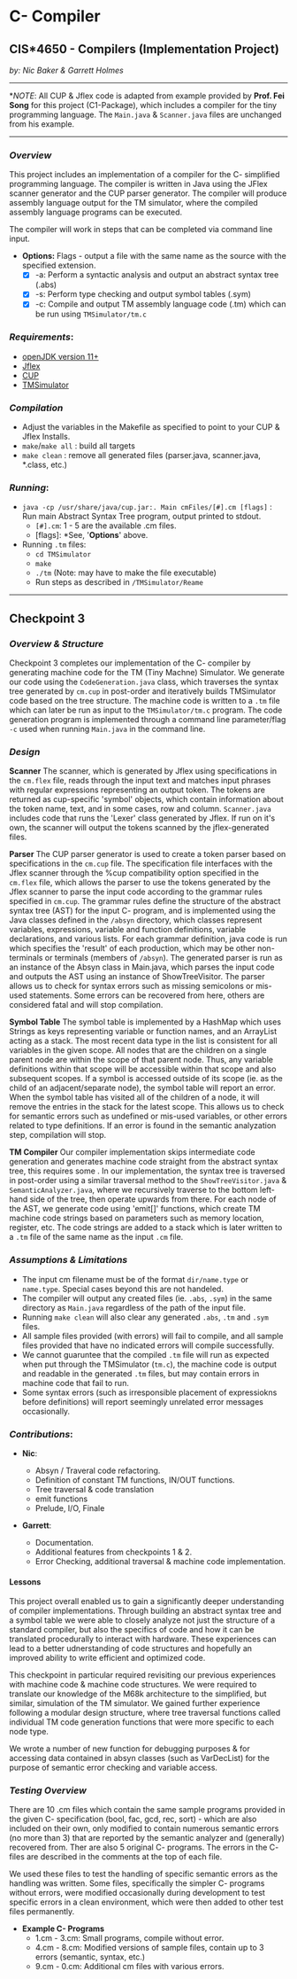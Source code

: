# **C- Compiler** 
## CIS*4650 - Compilers (Implementation Project)
*by: Nic Baker & Garrett Holmes*
***
**NOTE*: All CUP & Jflex code is adapted from example provided by **Prof. Fei Song** for this project (C1-Package), which includes a compiler for the tiny programming language. The `Main.java` & `Scanner.java` files are unchanged from his example.
***
### *Overview*
This project includes an implementation of a compiler for the C- simplified programming  language. The compiler is written in Java using the JFlex scanner generator and the CUP parser generator. The compiler will produce assembly language output for the TM simulator, where the compiled assembly language programs can be executed.

The compiler will work in steps that can be completed via command line input.

- **Options:** Flags - output a file with the same name as the source with the specified extension.
    - [x] -a: Perform a syntactic analysis and output an abstract syntax tree (.abs)
    - [x] -s: Perform type checking and output symbol tables (.sym)
    - [x] -c: Compile and output TM assembly language code (.tm) which can be run using `TMSimulator/tm.c`

### *Requirements*:
- [openJDK version 11+](https://openjdk.org/)
- [Jflex](https://jflex.de/)
- [CUP](http://www2.cs.tum.edu/projects/cup/)
- [TMSimulator](included)

### *Compilation*
- Adjust the variables in the Makefile as specified to point to your CUP & Jflex Installs.
- `make`/`make all` : build all targets
- `make clean` : remove all generated files (parser.java, scanner.java, *.class, etc.)

### *Running*:
- `java -cp /usr/share/java/cup.jar:. Main cmFiles/[#].cm [flags]` : Run main Abstract Syntax Tree program, output printed to stdout.
    - `[#].cm`: 1 - 5 are the available .cm files. 
    - [flags]: *See, '**Options**' above.
- Running `.tm` files:
    - `cd TMSimulator`
    - `make`
    - `./tm` (Note: may have to make the file executable)
    - Run steps as described in `/TMSimulator/Reame`

***

## **Checkpoint 3**

### *Overview & Structure*
Checkpoint 3 completes our implementation of the C- compiler by generating machine code for the TM (Tiny Machne) Simulator. We generate our code using the `CodeGeneration.java` class, which traverses the syntax tree generated by `cm.cup` in post-order and iteratively builds TMSimulator code based on the tree structure. The machine code is written to a `.tm` file which can later be run as input to the `TMSimulator/tm.c` program. The code generation program is implemented through a command line parameter/flag `-c` used when running `Main.java` in the command line.


### *Design*

**Scanner**
The scanner, which is generated by Jflex using specifications in the `cm.flex` file, reads through the input text and matches input phrases with regular expressions representing an output token. The tokens are returned as cup-specific 'symbol' objects, which contain information about the token name, text, and in some cases, row and column. `Scanner.java` includes code that runs the 'Lexer' class generated by Jflex. If run on it's own, the scanner will output the tokens scanned by the jflex-generated files.

**Parser**
The CUP parser generator is used to create a token parser based on specifications in the `cm.cup` file. The specification file interfaces with the Jflex scanner through the %cup compatibility option specified in the `cm.flex` file, which allows the parser to use the tokens generated by the Jflex scanner to parse the input code according to the grammar rules specified in `cm.cup`. The grammar rules define the structure of the abstract syntax tree (AST) for the input C- program, and is implemented using the Java classes defined in the `/absyn` directory, which classes represent variables, expressions, variable and function definitions, variable declarations, and various lists. For each grammar definition, java code is run which specifies the 'result' of each production, which may be other non-terminals or terminals (members of `/absyn`). The generated parser is run as an instance of the Absyn class in Main.java, which parses the input code and outputs the AST using an instance of ShowTreeVisitor. The parser allows us to check for syntax errors such as missing semicolons or mis-used statements. Some errors can be recovered from here, others are considered fatal and will stop compilation.

**Symbol Table**
The symbol table is implemented by a HashMap which uses Strings as keys representing variable or function names, and an ArrayList acting as a stack. The most recent data type in the list is consistent for all variables in the given scope.
All nodes that are the children on a single parent node are within the scope of that parent node. Thus, any variable definitions within that scope will be accessible within that scope and also subsequent scopes. If a symbol is accessed outside of its scope (ie. as the child of an adjacent/separate node), the symbol table will report an error.
When the symbol table has visited all of the children of a node, it will remove the entries in the stack for the latest scope. This allows us to check for semantic errors such as undefined or mis-used variables, or other errors related to type definitions. If an error is found in the semantic analyzation step, compilation will stop.

**TM Compiler**
Our compiler implementation skips intermediate code generation and generates machine code straight from the abstract syntax tree, this requires some . In our implementation, the syntax tree is traversed in post-order using a similar traversal method to the `ShowTreeVisitor.java` & `SemanticAnalyzer.java`, where we recursively traverse to the bottom left-hand side of the tree, then operate upwards from there.
For each node of the AST, we generate code using 'emit[]' functions, which create TM machine code strings based on parameters such as memory location, register, etc. The code strings are added to a stack which is later written to a `.tm` file of the same name as the input `.cm` file.


### *Assumptions & Limitations*
- The input cm filename must be of the format `dir/name.type` or `name.type`. Special cases beyond this are not handeled.
- The compiler will output any created files (ie. `.abs`, `.sym`) in the same directory as `Main.java` regardless of the path of the input file.
- Running `make clean` will also clear any generated `.abs`, `.tm` and `.sym` files.
- All sample files provided (with errors) will fail to compile, and all sample files provided that have no indicated errors will compile successfully.
- We cannot guaruntee that the compiled `.tm` file will run as expected when put through the TMSimulator (`tm.c`), the machine code is output and readable in the generated `.tm` files, but may contain errors in machine code that fail to run.
- Some syntax errors (such as irresponsible placement of expressiokns before definitions) will report seemingly unrelated error messages occasionally.

### *Contributions*:
- **Nic**:
    - Absyn / Traveral code refactoring.
    - Definition of constant TM functions, IN/OUT functions.
    - Tree traversal & code translation
    - emit functions 
    - Prelude, I/O, Finale

- **Garrett**: 
    - Documentation.
    - Additional features from checkpoints 1 & 2.
    - Error Checking, additional traversal & machine code implementation.

#### **Lessons**
This project overall enabled us to gain a significantly deeper understanding of compiler implementations. Through building an abstract syntax tree and a symbol table we were able to closely analyze not just the structure of a standard compiler, but also the specifics of code and how it can be translated procedurally to interact with hardware. These experiences can lead to a better udnerstanding of code structures and hopefully an improved ability to write efficient and optimized code.

This checkpoint in particular required revisiting our previous experiences with machine code & machine code structures. We were required to translate our knowledge of the M68k architecture to the simplified, but similar, simulation of the TM simulator.
We gained further experience following a modular design structure, where tree traversal functions called individual TM code generation functions that were more specific to each node type.

We wrote a number of new function for debugging purposes & for accessing data contained in absyn classes (such as VarDecList) for the purpose of semantic error checking and variable access.

### *Testing Overview*

There are 10 .cm files which contain the same sample programs provided in the given C- specification (bool, fac, gcd, rec, sort) - which are also included on their own, only modified to contain numerous semantic errors (no more than 3) that are reported by the semantic analyzer and (generally) recovered from. Ther are also 5 original C- programs. The errors in the C- files are described in the comments at the top of each file. 

We used these files to test the handling of specific semantic errors as the handling was written.
Some files, specifically the simpler C- programs without errors, were modified occasionally during development to test specific errors in a clean environment, which were then added to other test files permanently.

- **Example C- Programs**
    - 1.cm - 3.cm: Small programs, compile without error.
    - 4.cm - 8.cm: Modified versions of sample files, contain up to 3 errors (semantic, syntax, etc.)
    - 9.cm - 0.cm: Additional cm files with various errors.